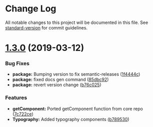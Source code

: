# Change Log

All notable changes to this project will be documented in this file. See [standard-version](https://github.com/conventional-changelog/standard-version) for commit guidelines.

# [1.3.0](https://github.com/BlueBaseJS/components/compare/v1.1.0...v1.3.0) (2019-03-12)


### Bug Fixes

* **package:** Bumping version to fix semantic-releases ([1f4444c](https://github.com/BlueBaseJS/components/commit/1f4444c))
* **package:** fixed docs gen command ([85dbc92](https://github.com/BlueBaseJS/components/commit/85dbc92))
* **package:** revert version change ([b76c025](https://github.com/BlueBaseJS/components/commit/b76c025))


### Features

* **getComponent:** Ported getComponent function from core repo ([7c722ce](https://github.com/BlueBaseJS/components/commit/7c722ce))
* **Typography:** Added typography components ([b789530](https://github.com/BlueBaseJS/components/commit/b789530))
